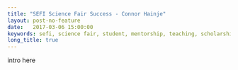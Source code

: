 ```yaml
---
title: "SEFI Science Fair Success - Connor Hainje"
layout: post-no-feature
date:   2017-03-06 15:00:00
keywords: sefi, science fair, student, mentorship, teaching, scholarship
long_title: true
---
```


intro here
